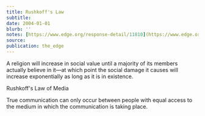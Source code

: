 ```yaml
---
title: Rushkoff's Law
subtitle: 
date: 2004-01-01
blurb: ''
notes: [https://www.edge.org/response-detail/11810](https://www.edge.org/response-detail/11810 https://www.edge.org/response-detail/11810)
source: 
publication: the_edge
---
```


A religion will increase in social value until a majority of its members actually believe in it—at which point the social damage it causes will increase exponentially as long as it is in existence.

Rushkoff's Law of Media

True communication can only occur between people with equal access to the medium in which the communication is taking place.

